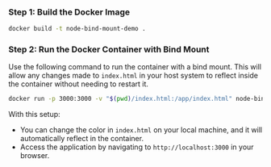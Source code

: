 ### Step 1: Build the Docker Image
```bash
docker build -t node-bind-mount-demo .
```

### Step 2: Run the Docker Container with Bind Mount
Use the following command to run the container with a bind mount. This will allow any changes made to `index.html` in your host system to reflect inside the container without needing to restart it.

```bash
docker run -p 3000:3000 -v "$(pwd)/index.html:/app/index.html" node-bind-mount-demo
```

With this setup:
- You can change the color in `index.html` on your local machine, and it will automatically reflect in the container.
- Access the application by navigating to `http://localhost:3000` in your browser.
